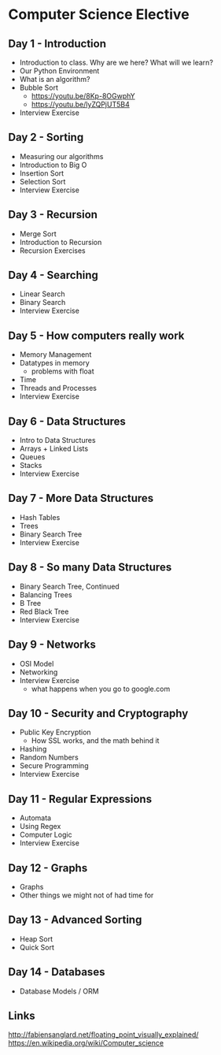 # Computer Science Elective


## Day 1 - Introduction
+ Introduction to class. Why are we here? What will we learn?
+ Our Python Environment
+ What is an algorithm?
+ Bubble Sort
    * https://youtu.be/8Kp-8OGwphY
    * https://youtu.be/lyZQPjUT5B4
+ Interview Exercise

## Day 2 - Sorting
+ Measuring our algorithms
+ Introduction to Big O
+ Insertion Sort
+ Selection Sort
+ Interview Exercise

## Day 3 - Recursion
+ Merge Sort
+ Introduction to Recursion
+ Recursion Exercises

## Day 4 - Searching
+ Linear Search
+ Binary Search
+ Interview Exercise

## Day 5 - How computers really work
+ Memory Management
+ Datatypes in memory
    * problems with float
+ Time
+ Threads and Processes
+ Interview Exercise

## Day 6 - Data Structures
+ Intro to Data Structures
+ Arrays + Linked Lists
+ Queues
+ Stacks
+ Interview Exercise

## Day 7 - More Data Structures
+ Hash Tables
+ Trees
+ Binary Search Tree
+ Interview Exercise

## Day 8 - So many Data Structures
+ Binary Search Tree, Continued
+ Balancing Trees
+ B Tree
+ Red Black Tree
+ Interview Exercise

## Day 9 - Networks
+ OSI Model
+ Networking
+ Interview Exercise
    * what happens when you go to google.com


## Day 10 - Security and Cryptography
+ Public Key Encryption 
    * How SSL works, and the math behind it
+ Hashing
+ Random Numbers
+ Secure Programming
+ Interview Exercise

## Day 11 - Regular Expressions
+ Automata
+ Using Regex
+ Computer Logic
+ Interview Exercise

## Day 12 - Graphs
+ Graphs
+ Other things we might not of had time for

## Day 13 - Advanced Sorting
+ Heap Sort
+ Quick Sort

## Day 14 - Databases
+ Database Models / ORM

## Links
http://fabiensanglard.net/floating_point_visually_explained/
https://en.wikipedia.org/wiki/Computer_science